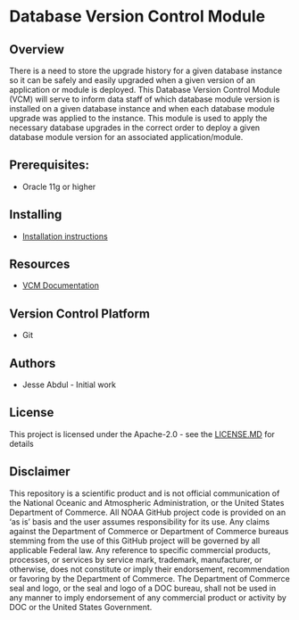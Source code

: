 # Database Version Control Module

## Overview
There is a need to store the upgrade history for a given database instance so it can be safely and easily upgraded when a given version of an application or module is deployed.  This Database Version Control Module (VCM) will serve to inform data staff of which database module version is installed on a given database instance and when each database module upgrade was applied to the instance.  This module is used to apply the necessary database upgrades in the correct order to deploy a given database module version for an associated application/module.

## Prerequisites:
- Oracle 11g or higher

## Installing
- [Installation instructions](./docs/Installing%20or%20Upgrading%20the%20DB%20Version%20Control%20Module.MD)

## Resources
- [VCM Documentation](./docs/DB%20Version%20Control%20Module%20Documentation.MD)

## Version Control Platform
- Git

## Authors
- Jesse Abdul - Initial work

## License
This project is licensed under the Apache-2.0 - see the [LICENSE.MD](./LICENSE.MD) for details

## Disclaimer
This repository is a scientific product and is not official communication of the National Oceanic and Atmospheric Administration, or the United States Department of Commerce. All NOAA GitHub project code is provided on an ‘as is’ basis and the user assumes responsibility for its use. Any claims against the Department of Commerce or Department of Commerce bureaus stemming from the use of this GitHub project will be governed by all applicable Federal law. Any reference to specific commercial products, processes, or services by service mark, trademark, manufacturer, or otherwise, does not constitute or imply their endorsement, recommendation or favoring by the Department of Commerce. The Department of Commerce seal and logo, or the seal and logo of a DOC bureau, shall not be used in any manner to imply endorsement of any commercial product or activity by DOC or the United States Government.
